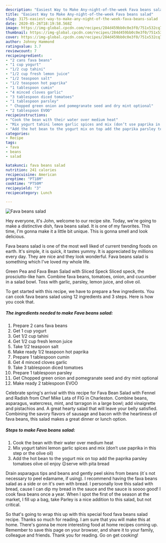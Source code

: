 ```yaml
---
description: "Easiest Way to Make Any-night-of-the-week Fava beans salad"
title: "Easiest Way to Make Any-night-of-the-week Fava beans salad"
slug: 3175-easiest-way-to-make-any-night-of-the-week-fava-beans-salad
date: 2020-05-26T18:19:58.568Z
image: https://img-global.cpcdn.com/recipes/284d459bb0c0e3f0/751x532cq70/fava-beans-salad-recipe-main-photo.jpg
thumbnail: https://img-global.cpcdn.com/recipes/284d459bb0c0e3f0/751x532cq70/fava-beans-salad-recipe-main-photo.jpg
cover: https://img-global.cpcdn.com/recipes/284d459bb0c0e3f0/751x532cq70/fava-beans-salad-recipe-main-photo.jpg
author: Johnny Hammond
ratingvalue: 3.7
reviewcount: 7
recipeingredient:
- "2 cans fava beans"
- "1 cup yogurt"
- "1/2 cup tahini"
- "1/2 cup fresh lemon juice"
- "1/2 teaspoon salt"
- "1/2 teaspoon hot paprika"
- "1 tablespoon cumin"
- "4 minced cloves garlic"
- "3 tablespoon diced tomatoes"
- "1 tablespoon parsley"
- " Chopped green onion and pomegranate seed and dry mint optional"
- "2 tablespoon EVOO"
recipeinstructions:
- "Cook the bean with their water over medium heat"
- "Mix yogurt tahini lemon garlic spices and mix (don’t use paprika in this step or the olive oil)"
- "Add the hot bean to the yogurt mix on top add the paprika parsley tomatoes olive oil enjoy 😉serve with pita bread"
categories:
- Recipe
tags:
- fava
- beans
- salad

katakunci: fava beans salad 
nutrition: 241 calories
recipecuisine: American
preptime: "PT18M"
cooktime: "PT50M"
recipeyield: "3"
recipecategory: Lunch

---
```



![Fava beans salad](https://img-global.cpcdn.com/recipes/284d459bb0c0e3f0/751x532cq70/fava-beans-salad-recipe-main-photo.jpg)

Hey everyone, it's John, welcome to our recipe site. Today, we're going to make a distinctive dish, fava beans salad. It is one of my favorites. This time, I'm gonna make it a little bit unique. This is gonna smell and look delicious.

Fava beans salad is one of the most well liked of current trending foods on earth. It's simple, it is quick, it tastes yummy. It is appreciated by millions every day. They are nice and they look wonderful. Fava beans salad is something which I've loved my whole life.

Green Pea and Fava Bean Salad with Sliced Speck Sliced speck, the prosciutto-like ham. Combine fava beans, tomatoes, onion, and cucumber in a salad bowl. Toss with garlic, parsley, lemon juice, and olive oil.


To get started with this recipe, we have to prepare a few ingredients. You can cook fava beans salad using 12 ingredients and 3 steps. Here is how you cook that.

<!--inarticleads1-->

##### The ingredients needed to make Fava beans salad:

1. Prepare 2 cans fava beans
1. Get 1 cup yogurt
1. Get 1/2 cup tahini
1. Get 1/2 cup fresh lemon juice
1. Take 1/2 teaspoon salt
1. Make ready 1/2 teaspoon hot paprika
1. Prepare 1 tablespoon cumin
1. Get 4 minced cloves garlic
1. Take 3 tablespoon diced tomatoes
1. Prepare 1 tablespoon parsley
1. Get  Chopped green onion and pomegranate seed and dry mint optional
1. Make ready 2 tablespoon EVOO


Celebrate spring&#39;s arrival with this recipe for Fava Bean Salad with Fennel and Radish from Chef Mike Lata of FIG in Charleston. Combine beans, asparagus, watercress, mint, and tarragon in a large bowl; add vinaigrette and pistachios and. A great hearty salad that will leave your belly satisfied. Combining the savory flavors of sausage and bacon with the heartiness of fava beans, this salad makes a great dinner or lunch option. 

<!--inarticleads2-->

##### Steps to make Fava beans salad:

1. Cook the bean with their water over medium heat
1. Mix yogurt tahini lemon garlic spices and mix (don’t use paprika in this step or the olive oil)
1. Add the hot bean to the yogurt mix on top add the paprika parsley tomatoes olive oil enjoy 😉serve with pita bread


Drain asparagus tips and beans and gently peel skins from beans (it`s not necessary to peel edamame, if using). I recommend having the fava beans salad as a side or on it&#39;s own with bread. I personally love this salad with bread, cause I can dip my bread in the sauce and the sauce is soooo good! I cook fava beans once a year. When I spot the first of the season at the market, I fill up a bag, take Parley is a nice addition to this salad, but not critical. 

So that's going to wrap this up with this special food fava beans salad recipe. Thanks so much for reading. I am sure that you will make this at home. There's gonna be more interesting food at home recipes coming up. Remember to save this page on your browser, and share it to your family, colleague and friends. Thank you for reading. Go on get cooking!
